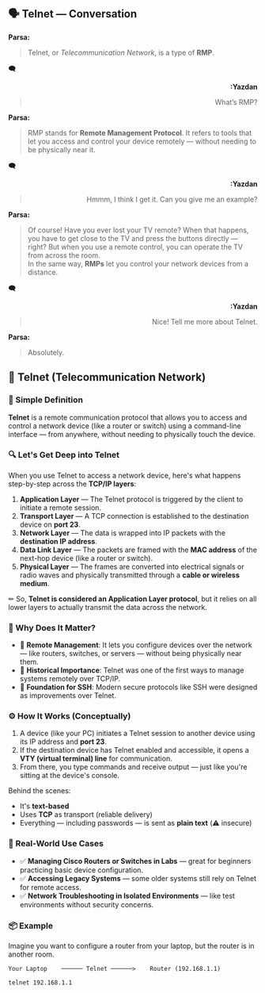 ## 🗣️ Telnet — Conversation

**Parsa:** 
> Telnet, or *Telecommunication Network*, is a type of **RMP**.

🗨 <div align="right"><strong>:Yazdan</strong>
 > What’s RMP?  
 </div>
 
**Parsa:**  
> RMP stands for **Remote Management Protocol**. It refers to tools that let you access and control your device remotely — without needing to be physically near it.

 🗨 <div align="right"><strong>:Yazdan</strong>
> Hmmm, I think I get it. Can you give me an example?
 </div>
 
**Parsa:**
> Of course! Have you ever lost your TV remote? When that happens, you have to get close to the TV and press the buttons directly — right? But when you use a remote control, you can operate the TV from across the room.  
In the same way, **RMPs** let you control your network devices from a distance.

🗨 <div align="right"><strong>:Yazdan</strong>
> Nice! Tell me more about Telnet.  
 </div>

**Parsa:** 
> Absolutely.

## 🧠 Telnet (Telecommunication Network)

### 🧩 Simple Definition

**Telnet** is a remote communication protocol that allows you to access and control a network device (like a router or switch) using a command-line interface — from anywhere, without needing to physically touch the device.

### 🔍 Let's Get Deep into Telnet

When you use Telnet to access a network device, here's what happens step-by-step across the **TCP/IP layers**:

1. **Application Layer** — The Telnet protocol is triggered by the client to initiate a remote session.
2. **Transport Layer** — A TCP connection is established to the destination device on **port 23**.
3. **Network Layer** — The data is wrapped into IP packets with the **destination IP address**.
4. **Data Link Layer** — The packets are framed with the **MAC address** of the next-hop device (like a router or switch).
5. **Physical Layer** — The frames are converted into electrical signals or radio waves and physically transmitted through a **cable or wireless medium**.

✏ So, **Telnet is considered an Application Layer protocol**, but it relies on all lower layers to actually transmit the data across the network.



### 🧠 Why Does It Matter?

- 🔹 **Remote Management**: It lets you configure devices over the network — like routers, switches, or servers — without being physically near them.
- 🔹 **Historical Importance**: Telnet was one of the first ways to manage systems remotely over TCP/IP.
- 🔹 **Foundation for SSH**: Modern secure protocols like SSH were designed as improvements over Telnet.



### ⚙️ How It Works (Conceptually)

1. A device (like your PC) initiates a Telnet session to another device using its IP address and **port 23**.
2. If the destination device has Telnet enabled and accessible, it opens a **VTY (virtual terminal) line** for communication.
3. From there, you type commands and receive output — just like you're sitting at the device's console.

Behind the scenes:
- It's **text-based**
- Uses **TCP** as transport (reliable delivery)
- Everything — including passwords — is sent as **plain text** (⚠️ insecure)

### 🔐 Real-World Use Cases

- ✅ **Managing Cisco Routers or Switches in Labs** — great for beginners practicing basic device configuration.
- ✅ **Accessing Legacy Systems** — some older systems still rely on Telnet for remote access.
- ✅ **Network Troubleshooting in Isolated Environments** — like test environments without security concerns.



### 📦 Example

Imagine you want to configure a router from your laptop, but the router is in another room.

```text
Your Laptop    ────── Telnet ──────>    Router (192.168.1.1)
```
```
telnet 192.168.1.1
```
